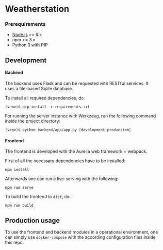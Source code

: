 # Weatherstation


### Prerequirements

- [Node.js](https://nodejs.org/en/) >= 6.x
- npm >= 3.x
- Python 3 with PIP



## Development


#### Backend

The backend uses Flask and can be requested with RESTful services. It uses a
file-based Sqlite database.

To install all required dependencies, do:
    
    (venv)$ pip install -r requirements.txt
    
For running the server instance with Werkzeug, run the following command
inside the project directory:

    (venv)$ python backend/app/app.py [development|production]



#### Frontend

The frontend is developed with the Aurelia web framework + webpack. 

First of all the necessary dependencies have to be installed:

    npm install
    
Afterwards one can run a live-serving with the following:

    npm run serve
    
To build the frontend to `dist`, do:

    npm run build


## Production usage

To use the frontend and backend modules in a operational environment, one can
simply use `docker-compose` with the according configuration files inside this 
repo.
